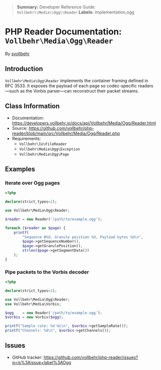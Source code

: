 > **Summary:** Developer Reference Guide: `Vollbehr\\Media\\Ogg\\Reader`
> **Labels:** implementation,ogg


# PHP Reader Documentation: `Vollbehr\Media\Ogg\Reader`
By [svollbehr](https://github.com/svollbehr)

## Introduction
`Vollbehr\Media\Ogg\Reader` implements the container framing defined in RFC 3533. It exposes the
payload of each page so codec-specific readers—such as the Vorbis parser—can reconstruct their
packet streams.

## Class Information

- Documentation: <https://developers.vollbehr.io/docs/api/Vollbehr/Media/Ogg/Reader.html>
- Source: <https://github.com/vollbehr/php-reader/blob/main/src/Vollbehr/Media/Ogg/Reader.php>
- Requirements:
  - `Vollbehr\Io\FileReader`
  - `Vollbehr\Media\Ogg\Exception`
  - `Vollbehr\Media\Ogg\Page`

## Examples
### Iterate over Ogg pages

```php
<?php

declare(strict_types=1);

use Vollbehr\Media\Ogg\Reader;

$reader = new Reader('/path/to/example.ogg');

foreach ($reader as $page) {
    printf(
        "Sequence #%d, Granule position %d, Payload bytes %d\n",
        $page->getSequenceNumber(),
        $page->getGranulePosition(),
        strlen($page->getSegmentData())
    );
}
```

### Pipe packets to the Vorbis decoder

```php
<?php

declare(strict_types=1);

use Vollbehr\Media\Ogg\Reader;
use Vollbehr\Media\Vorbis;

$ogg    = new Reader('/path/to/example.ogg');
$vorbis = new Vorbis($ogg);

printf("Sample rate: %d Hz\n", $vorbis->getSampleRate());
printf("Channels: %d\n", $vorbis->getChannels());
```

## Issues
- GitHub tracker: <https://github.com/vollbehr/php-reader/issues?q=is%3Aissue+label%3AOgg>
